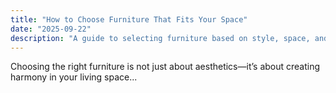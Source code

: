 ```yaml
---
title: "How to Choose Furniture That Fits Your Space"
date: "2025-09-22"
description: "A guide to selecting furniture based on style, space, and functionality."
---
```


Choosing the right furniture is not just about aesthetics—it’s about creating harmony in your living space...
